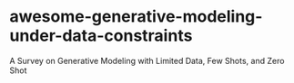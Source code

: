 # awesome-generative-modeling-under-data-constraints
A Survey on Generative Modeling with Limited Data, Few Shots, and Zero Shot
